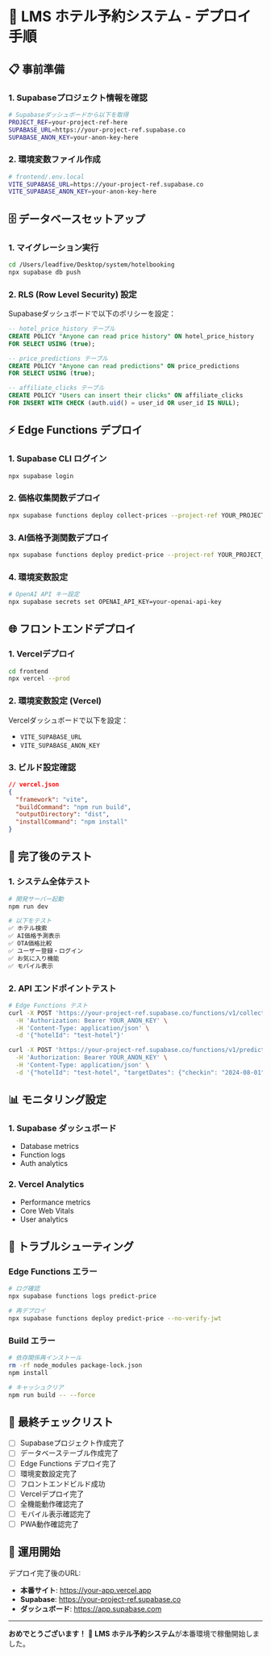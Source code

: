 # 🚀 LMS ホテル予約システム - デプロイ手順

## 📋 事前準備

### 1. Supabaseプロジェクト情報を確認
```bash
# Supabaseダッシュボードから以下を取得
PROJECT_REF=your-project-ref-here
SUPABASE_URL=https://your-project-ref.supabase.co
SUPABASE_ANON_KEY=your-anon-key-here
```

### 2. 環境変数ファイル作成
```bash
# frontend/.env.local
VITE_SUPABASE_URL=https://your-project-ref.supabase.co
VITE_SUPABASE_ANON_KEY=your-anon-key-here
```

## 🗄️ データベースセットアップ

### 1. マイグレーション実行
```bash
cd /Users/leadfive/Desktop/system/hotelbooking
npx supabase db push
```

### 2. RLS (Row Level Security) 設定
Supabaseダッシュボードで以下のポリシーを設定：

```sql
-- hotel_price_history テーブル
CREATE POLICY "Anyone can read price history" ON hotel_price_history
FOR SELECT USING (true);

-- price_predictions テーブル  
CREATE POLICY "Anyone can read predictions" ON price_predictions
FOR SELECT USING (true);

-- affiliate_clicks テーブル
CREATE POLICY "Users can insert their clicks" ON affiliate_clicks
FOR INSERT WITH CHECK (auth.uid() = user_id OR user_id IS NULL);
```

## ⚡ Edge Functions デプロイ

### 1. Supabase CLI ログイン
```bash
npx supabase login
```

### 2. 価格収集関数デプロイ
```bash
npx supabase functions deploy collect-prices --project-ref YOUR_PROJECT_REF
```

### 3. AI価格予測関数デプロイ
```bash
npx supabase functions deploy predict-price --project-ref YOUR_PROJECT_REF
```

### 4. 環境変数設定
```bash
# OpenAI API キー設定
npx supabase secrets set OPENAI_API_KEY=your-openai-api-key
```

## 🌐 フロントエンドデプロイ

### 1. Vercelデプロイ
```bash
cd frontend
npx vercel --prod
```

### 2. 環境変数設定 (Vercel)
Vercelダッシュボードで以下を設定：
- `VITE_SUPABASE_URL`
- `VITE_SUPABASE_ANON_KEY`

### 3. ビルド設定確認
```json
// vercel.json
{
  "framework": "vite",
  "buildCommand": "npm run build",
  "outputDirectory": "dist",
  "installCommand": "npm install"
}
```

## 🔄 完了後のテスト

### 1. システム全体テスト
```bash
# 開発サーバー起動
npm run dev

# 以下をテスト
✅ ホテル検索
✅ AI価格予測表示
✅ OTA価格比較
✅ ユーザー登録・ログイン
✅ お気に入り機能
✅ モバイル表示
```

### 2. API エンドポイントテスト
```bash
# Edge Functions テスト
curl -X POST 'https://your-project-ref.supabase.co/functions/v1/collect-prices' \
  -H 'Authorization: Bearer YOUR_ANON_KEY' \
  -H 'Content-Type: application/json' \
  -d '{"hotelId": "test-hotel"}'

curl -X POST 'https://your-project-ref.supabase.co/functions/v1/predict-price' \
  -H 'Authorization: Bearer YOUR_ANON_KEY' \
  -H 'Content-Type: application/json' \
  -d '{"hotelId": "test-hotel", "targetDates": {"checkin": "2024-08-01", "checkout": "2024-08-02"}}'
```

## 📊 モニタリング設定

### 1. Supabase ダッシュボード
- Database metrics
- Function logs
- Auth analytics

### 2. Vercel Analytics
- Performance metrics
- Core Web Vitals
- User analytics

## 🔧 トラブルシューティング

### Edge Functions エラー
```bash
# ログ確認
npx supabase functions logs predict-price

# 再デプロイ
npx supabase functions deploy predict-price --no-verify-jwt
```

### Build エラー
```bash
# 依存関係再インストール
rm -rf node_modules package-lock.json
npm install

# キャッシュクリア
npm run build -- --force
```

## 🎯 最終チェックリスト

- [ ] Supabaseプロジェクト作成完了
- [ ] データベーステーブル作成完了
- [ ] Edge Functions デプロイ完了
- [ ] 環境変数設定完了
- [ ] フロントエンドビルド成功
- [ ] Vercelデプロイ完了
- [ ] 全機能動作確認完了
- [ ] モバイル表示確認完了
- [ ] PWA動作確認完了

## 🚀 運用開始

デプロイ完了後のURL:
- **本番サイト**: https://your-app.vercel.app
- **Supabase**: https://your-project-ref.supabase.co
- **ダッシュボード**: https://app.supabase.com

---

**おめでとうございます！** 🎉
**LMS ホテル予約システム**が本番環境で稼働開始しました。